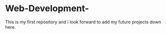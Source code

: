# Web-Development-
This is my first repository and i look forward to add my future projects down here.
